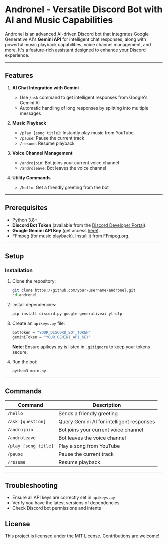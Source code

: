 # Andronel - Versatile Discord Bot with AI and Music Capabilities

Andronel is an advanced AI-driven Discord bot that integrates Google Generative AI's **Gemini API** for intelligent chat responses, along with powerful music playback capabilities, voice channel management, and more. It's a feature-rich assistant designed to enhance your Discord experience.

---

## Features

1. **AI Chat Integration with Gemini**
   - Use `/ask` command to get intelligent responses from Google's Gemini AI
   - Automatic handling of long responses by splitting into multiple messages

2. **Music Playback**
   - `/play [song title]`: Instantly play music from YouTube
   - `/pause`: Pause the current track
   - `/resume`: Resume playback

3. **Voice Channel Management**
   - `/androjoin`: Bot joins your current voice channel
   - `/androleave`: Bot leaves the voice channel

4. **Utility Commands**
   - `/hello`: Get a friendly greeting from the bot

---

## Prerequisites

- Python 3.8+  
- **Discord Bot Token** (available from the [Discord Developer Portal](https://discord.com/developers/applications)).  
- **Google Gemini API Key** (get access [here](https://developers.generativeai.google/)).
- FFmpeg (for music playback). Install it from [FFmpeg.org](https://ffmpeg.org/).

---

## Setup

### Installation

1. Clone the repository:
   ```bash
   git clone https://github.com/your-username/andronel.git
   cd andronel

2. Install dependencies:
   ```bash
   pip install discord.py google-generativeai yt-dlp

3. Create an `apikeys.py` file:
   ```bash
   botToken = "YOUR_DISCORD_BOT_TOKEN"
   geminiToken = "YOUR_GEMINI_API_KEY"
   ```
   **Note**: Ensure apikeys.py is listed in `.gitignore` to keep your tokens secure.

4. Run the bot:
   ```bash
   python3 main.py

---

## Commands

| Command | Description |
|---------|-------------|
| `/hello` | Sends a friendly greeting |
| `/ask [question]` | Query Gemini AI for intelligent responses |
| `/androjoin` | Bot joins your current voice channel |
| `/androleave` | Bot leaves the voice channel |
| `/play [song title]` | Play a song from YouTube |
| `/pause` | Pause the current track |
| `/resume` | Resume playback |

---

## Troubleshooting

- Ensure all API keys are correctly set in `apikeys.py`
- Verify you have the latest versions of dependencies
- Check Discord bot permissions and intents

## License

This project is licensed under the MIT License. Contributions are welcome!